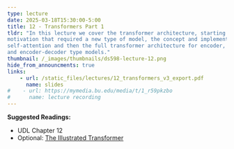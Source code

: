 ```yaml
---
type: lecture
date: 2025-03-18T15:30:00-5:00
title: 12 - Transformers Part 1
tldr: "In this lecture we cover the transformer architecture, starting with the
motivation that required a new type of model, the concept and implementation of
self-attention and then the full transformer architecture for encoder, decoder
and encoder-decoder type models."
thumbnail: /_images/thumbnails/ds598-lecture-12.png
hide_from_announcments: true
links: 
    - url: /static_files/lectures/12_transformers_v3_export.pdf
      name: slides
#    - url: https://mymedia.bu.edu/media/t/1_r59pkzbo
#      name: lecture recording
---
```

**Suggested Readings:**
- UDL Chapter 12
- Optional: [The Illustrated Transformer](https://jalammar.github.io/illustrated-transformer/)
